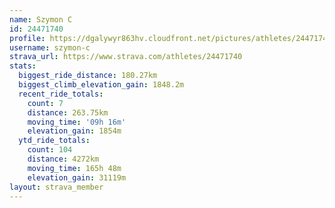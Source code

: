 ```yaml
---
name: Szymon C
id: 24471740
profile: https://dgalywyr863hv.cloudfront.net/pictures/athletes/24471740/7213253/3/large.jpg
username: szymon-c
strava_url: https://www.strava.com/athletes/24471740
stats:
  biggest_ride_distance: 180.27km
  biggest_climb_elevation_gain: 1848.2m
  recent_ride_totals:
    count: 7
    distance: 263.75km
    moving_time: '09h 16m'
    elevation_gain: 1854m
  ytd_ride_totals:
    count: 104
    distance: 4272km
    moving_time: 165h 48m
    elevation_gain: 31119m
layout: strava_member
--- 
```

